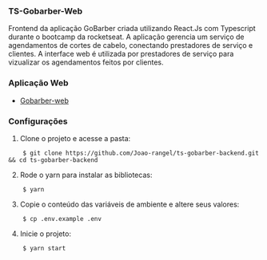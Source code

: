 ###  TS-Gobarber-Web

Frontend da aplicação GoBarber criada utilizando React.Js com Typescript durante o bootcamp da rocketseat.
A aplicação gerencia um serviço de agendamentos de cortes de cabelo, conectando prestadores de serviço e clientes.
A interface web é utilizada por prestadores de serviço para vizualizar os agendamentos feitos por clientes.


### Aplicação Web

* [Gobarber-web](https://ts-gobarber-web.vercel.app/)


### Configurações

1.  Clone o projeto e acesse a pasta:
```
    $ git clone https://github.com/Joao-rangel/ts-gobarber-backend.git && cd ts-gobarber-backend
```
2.  Rode o yarn para instalar as bibliotecas:
```
    $ yarn
```
3.  Copie o conteúdo das variáveis de ambiente e altere seus valores:
```
    $ cp .env.example .env
```
4.  Inicie o projeto:
```
    $ yarn start
```
